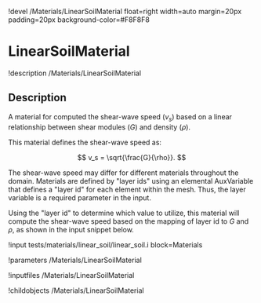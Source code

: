 !devel /Materials/LinearSoilMaterial float=right width=auto margin=20px padding=20px background-color=#F8F8F8

# LinearSoilMaterial

!description /Materials/LinearSoilMaterial

## Description
A material for computed the shear-wave speed ($v_s$) based on a linear relationship between shear modules ($G$) and
density ($\rho$).

This material defines the shear-wave speed as:

$$
v_s = \sqrt{\frac{G}{\rho}}.
$$

The shear-wave speed may differ for different materials throughout the domain. Materials are defined by "layer ids"
using an elemental AuxVariable that defines a "layer id" for each element within the mesh. Thus, the layer variable
is a required parameter in the input.

Using the "layer id" to determine which value to utilize, this material will compute the shear-wave speed based on
the mapping of layer id to $G$ and $\rho$, as shown in the input snippet below.

!input tests/materials/linear_soil/linear_soil.i block=Materials

!parameters /Materials/LinearSoilMaterial

!inputfiles /Materials/LinearSoilMaterial

!childobjects /Materials/LinearSoilMaterial

